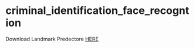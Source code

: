 # criminal_identification_face_recogntion

Download Landmark Predectore <a href="https://drive.google.com/file/d/13aI2qFxOhTMC9DCTBv0In0oOYWpDrEc8/view?usp=sharing">HERE</a>
